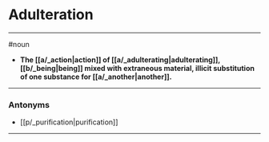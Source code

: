 # Adulteration
---
#noun
- **The [[a/_action|action]] of [[a/_adulterating|adulterating]], [[b/_being|being]] mixed with extraneous material, illicit substitution of one substance for [[a/_another|another]].**
---
### Antonyms
- [[p/_purification|purification]]
---
